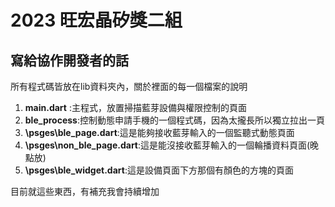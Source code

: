 # 2023 旺宏晶矽獎二組

## 寫給協作開發者的話
所有程式碼皆放在lib資料夾內，關於裡面的每一個檔案的說明
1. **main.dart** :主程式，放置掃描藍芽設備與權限控制的頁面
2. **ble_process**:控制動態申請手機的一個程式碼，因為太攏長所以獨立拉出一頁
3. **\psges\ble_page.dart**:這是能夠接收藍芽輸入的一個監聽式動態頁面
4. **\psges\non_ble_page.dart**:這是能沒接收藍芽輸入的一個輪播資料頁面(晚點放)
5. **\psges\ble_widget.dart**:這是設備頁面下方那個有顏色的方塊的頁面

目前就這些東西，有補充我會持續增加
